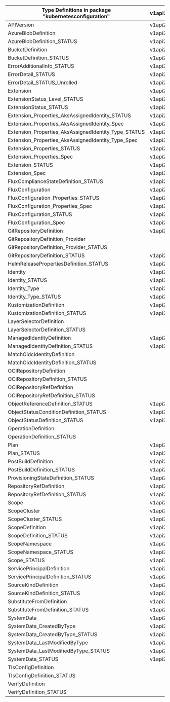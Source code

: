 | Type Definitions in package "kubernetesconfiguration" | v1api20230501 | v1api20241101 |
|-------------------------------------------------------|---------------|---------------|
| APIVersion                                            | v1api20230501 | v1api20241101 |
| AzureBlobDefinition                                   | v1api20230501 | v1api20241101 |
| AzureBlobDefinition_STATUS                            | v1api20230501 | v1api20241101 |
| BucketDefinition                                      | v1api20230501 | v1api20241101 |
| BucketDefinition_STATUS                               | v1api20230501 | v1api20241101 |
| ErrorAdditionalInfo_STATUS                            | v1api20230501 | v1api20241101 |
| ErrorDetail_STATUS                                    | v1api20230501 | v1api20241101 |
| ErrorDetail_STATUS_Unrolled                           | v1api20230501 | v1api20241101 |
| Extension                                             | v1api20230501 | v1api20241101 |
| ExtensionStatus_Level_STATUS                          | v1api20230501 | v1api20241101 |
| ExtensionStatus_STATUS                                | v1api20230501 | v1api20241101 |
| Extension_Properties_AksAssignedIdentity_STATUS       | v1api20230501 | v1api20241101 |
| Extension_Properties_AksAssignedIdentity_Spec         | v1api20230501 | v1api20241101 |
| Extension_Properties_AksAssignedIdentity_Type_STATUS  | v1api20230501 | v1api20241101 |
| Extension_Properties_AksAssignedIdentity_Type_Spec    | v1api20230501 | v1api20241101 |
| Extension_Properties_STATUS                           | v1api20230501 | v1api20241101 |
| Extension_Properties_Spec                             | v1api20230501 | v1api20241101 |
| Extension_STATUS                                      | v1api20230501 | v1api20241101 |
| Extension_Spec                                        | v1api20230501 | v1api20241101 |
| FluxComplianceStateDefinition_STATUS                  | v1api20230501 | v1api20241101 |
| FluxConfiguration                                     | v1api20230501 | v1api20241101 |
| FluxConfiguration_Properties_STATUS                   | v1api20230501 | v1api20241101 |
| FluxConfiguration_Properties_Spec                     | v1api20230501 | v1api20241101 |
| FluxConfiguration_STATUS                              | v1api20230501 | v1api20241101 |
| FluxConfiguration_Spec                                | v1api20230501 | v1api20241101 |
| GitRepositoryDefinition                               | v1api20230501 | v1api20241101 |
| GitRepositoryDefinition_Provider                      |               | v1api20241101 |
| GitRepositoryDefinition_Provider_STATUS               |               | v1api20241101 |
| GitRepositoryDefinition_STATUS                        | v1api20230501 | v1api20241101 |
| HelmReleasePropertiesDefinition_STATUS                | v1api20230501 | v1api20241101 |
| Identity                                              | v1api20230501 | v1api20241101 |
| Identity_STATUS                                       | v1api20230501 | v1api20241101 |
| Identity_Type                                         | v1api20230501 | v1api20241101 |
| Identity_Type_STATUS                                  | v1api20230501 | v1api20241101 |
| KustomizationDefinition                               | v1api20230501 | v1api20241101 |
| KustomizationDefinition_STATUS                        | v1api20230501 | v1api20241101 |
| LayerSelectorDefinition                               |               | v1api20241101 |
| LayerSelectorDefinition_STATUS                        |               | v1api20241101 |
| ManagedIdentityDefinition                             | v1api20230501 | v1api20241101 |
| ManagedIdentityDefinition_STATUS                      | v1api20230501 | v1api20241101 |
| MatchOidcIdentityDefinition                           |               | v1api20241101 |
| MatchOidcIdentityDefinition_STATUS                    |               | v1api20241101 |
| OCIRepositoryDefinition                               |               | v1api20241101 |
| OCIRepositoryDefinition_STATUS                        |               | v1api20241101 |
| OCIRepositoryRefDefinition                            |               | v1api20241101 |
| OCIRepositoryRefDefinition_STATUS                     |               | v1api20241101 |
| ObjectReferenceDefinition_STATUS                      | v1api20230501 | v1api20241101 |
| ObjectStatusConditionDefinition_STATUS                | v1api20230501 | v1api20241101 |
| ObjectStatusDefinition_STATUS                         | v1api20230501 | v1api20241101 |
| OperationDefinition                                   |               | v1api20241101 |
| OperationDefinition_STATUS                            |               | v1api20241101 |
| Plan                                                  | v1api20230501 | v1api20241101 |
| Plan_STATUS                                           | v1api20230501 | v1api20241101 |
| PostBuildDefinition                                   | v1api20230501 | v1api20241101 |
| PostBuildDefinition_STATUS                            | v1api20230501 | v1api20241101 |
| ProvisioningStateDefinition_STATUS                    | v1api20230501 |               |
| RepositoryRefDefinition                               | v1api20230501 | v1api20241101 |
| RepositoryRefDefinition_STATUS                        | v1api20230501 | v1api20241101 |
| Scope                                                 | v1api20230501 | v1api20241101 |
| ScopeCluster                                          | v1api20230501 | v1api20241101 |
| ScopeCluster_STATUS                                   | v1api20230501 | v1api20241101 |
| ScopeDefinition                                       | v1api20230501 | v1api20241101 |
| ScopeDefinition_STATUS                                | v1api20230501 | v1api20241101 |
| ScopeNamespace                                        | v1api20230501 | v1api20241101 |
| ScopeNamespace_STATUS                                 | v1api20230501 | v1api20241101 |
| Scope_STATUS                                          | v1api20230501 | v1api20241101 |
| ServicePrincipalDefinition                            | v1api20230501 | v1api20241101 |
| ServicePrincipalDefinition_STATUS                     | v1api20230501 | v1api20241101 |
| SourceKindDefinition                                  | v1api20230501 | v1api20241101 |
| SourceKindDefinition_STATUS                           | v1api20230501 | v1api20241101 |
| SubstituteFromDefinition                              | v1api20230501 | v1api20241101 |
| SubstituteFromDefinition_STATUS                       | v1api20230501 | v1api20241101 |
| SystemData                                            | v1api20230501 | v1api20241101 |
| SystemData_CreatedByType                              | v1api20230501 | v1api20241101 |
| SystemData_CreatedByType_STATUS                       | v1api20230501 | v1api20241101 |
| SystemData_LastModifiedByType                         | v1api20230501 | v1api20241101 |
| SystemData_LastModifiedByType_STATUS                  | v1api20230501 | v1api20241101 |
| SystemData_STATUS                                     | v1api20230501 | v1api20241101 |
| TlsConfigDefinition                                   |               | v1api20241101 |
| TlsConfigDefinition_STATUS                            |               | v1api20241101 |
| VerifyDefinition                                      |               | v1api20241101 |
| VerifyDefinition_STATUS                               |               | v1api20241101 |
